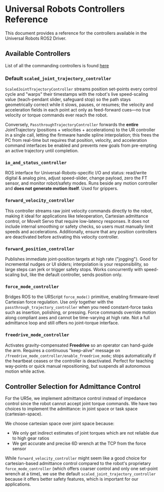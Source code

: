 # Universal Robots Controllers Reference

This document provides a reference for the controllers available in the Universal Robots ROS2 Driver.

## Available Controllers

List of all the commanding controllers is found [here](https://docs.universal-robots.com/Universal_Robots_ROS2_Documentation/doc/ur_robot_driver/ur_robot_driver/doc/usage/controllers.html)

### Default `scaled_joint_trajectory_controller`
`ScaledJointTrajectoryController` streams position set-points every control cycle and "warps" their timestamps with the robot's live speed-scaling value (teach-pendant slider, safeguard stop) so the path stays geometrically correct while it slows, pauses, or resumes; the velocity and acceleration fields in each point act only as feed-forward cues—no true velocity or torque commands ever reach the robot. 

Conversely, `PassthroughTrajectoryController` forwards the **entire** JointTrajectory (positions + velocities + accelerations) to the UR controller in a single call, letting the firmware handle spline interpolation; this frees the PC from real-time but requires that position, velocity, and acceleration command interfaces be enabled and prevents new goals from pre-empting an active trajectory until completion.

### `io_and_status_controller`

ROS interface for Universal-Robots-specific I/O and status: read/write digital & analog pins, adjust speed-slider, change payload, zero the FT sensor, and monitor robot/safety modes. Runs beside any motion controller and **does not generate motion itself**. Used for grippers.

### `forward_velocity_controller`
This controller streams raw joint velocity commands directly to the robot, making it ideal for applications like teleoperation, Cartesian admittance control, or MoveIt Servo that require low-latency responses. It does not include internal smoothing or safety checks, so users must manually limit speeds and accelerations. Additionally, ensure that any position controllers are deactivated before activating this velocity controller.

### `forward_position_controller`

Publishes immediate joint-position targets at high rate ("jogging"). Good for incremental nudges or UI sliders; interpolation is your responsibility, so large steps can jerk or trigger safety stops. Works concurrently with speed-scaling but, like the default controller, sends position only.

### `force_mode_controller`

Bridges ROS to the URScript `force_mode()` primitive, enabling firmware-level Cartesian force regulation. Use *only* together with the `passthrough_trajectory_controller` when you need constant-force tasks such as insertion, polishing, or pressing. Force commands override motion along compliant axes and cannot be time-varying at high rate. Not a full admittance loop and still offers no joint-torque interface.

### `freedrive_mode_controller`

Activates gravity-compensated **Freedrive** so an operator can hand-guide the arm. Requires a continuous "keep-alive" message on `/freedrive_mode_controller/enable_freedrive_mode`; stops automatically if the heartbeat ceases or the controller is deactivated. Perfect for teaching way-points or quick manual repositioning, but suspends all autonomous motion while active.

## Controller Selection for Admittance Control

For the UR5e, we implement admittance control instead of impedance control since the robot cannot accept joint torque commands. We have two choices to implement the admittance: in joint space or task space (cartesian-space). 

We choose cartesian space over joint space because:
- We only get indirect estimates of joint torques which are not reliable due to high gear ratios
- We get accurate and precise 6D wrench at the TCP from the force sensor

While `forward_velocity_controller` might seem like a good choice for cartesian-based admittance control compared to the robot's proprietary `force_mode_controller` (which offers coarser control and only one set-point wrench at a time), we use the default `scaled_joint_trajectory_controller` because it offers better safety features, which is important for our applications.

